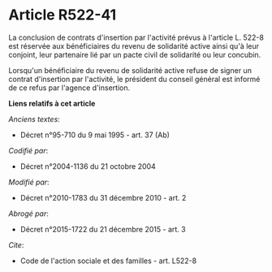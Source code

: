 # Article R522-41

La conclusion de contrats d'insertion par l'activité prévus à l'article L. 522-8 est réservée aux bénéficiaires du revenu de
solidarité active ainsi qu'à leur conjoint, leur partenaire lié par un pacte civil de solidarité ou leur concubin. 

Lorsqu'un bénéficiaire du revenu de solidarité active refuse de signer un contrat d'insertion par l'activité, le président du
conseil général est informé de ce refus par l'agence d'insertion.

**Liens relatifs à cet article**

_Anciens textes_:

  - Décret n°95-710 du 9 mai 1995 - art. 37 (Ab)

_Codifié par_:

  - Décret n°2004-1136 du 21 octobre 2004

_Modifié par_:

  - Décret n°2010-1783 du 31 décembre 2010 - art. 2

_Abrogé par_:

  - Décret n°2015-1722 du 21 décembre 2015 - art. 3

_Cite_:

  - Code de l'action sociale et des familles - art. L522-8
